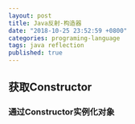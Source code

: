 ```yaml
---
layout: post
title: Java反射-构造器
date: "2018-10-25 23:52:59 +0800"
categories: programing-language
tags: java reflection
published: true
---
```


## 获取Constructor

### 通过Constructor实例化对象